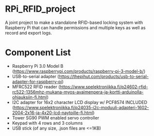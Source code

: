 # RPi_RFID_project
 A joint project to make a standalone RFID-based locking system with Raspberry Pi that can handle permissions and multiple keys as well as record and export logs.
# Component List
- Raspberry Pi 3.0 Model B (https://www.raspberrypi.com/products/raspberry-pi-3-model-b/)
- USB-to-serial adapter (https://thepihut.com/products/usb-to-serial-adapter-for-raspberry-pi)
- MFRC522 RFID reader (https://www.spelektroniikka.fi/p24602-rfid-rc522-1356mhz-mukana-myos-avaimenpera-ja-kortti-arduinolla-ohjauksiin-fi.html)
- I2C adapter for 16x2 character LCD display w/ PCF8574 INCLUDED (https://www.spelektroniikka.fi/p24035-i2c-moduuli-adapteri-1602-2004-2x16-ja-4x20-lcd-naytoille-fi.html)
- Tower SG90 PWM enabled servo controller
- Keypad with 4 rows and 3 columns
- USB stick (of any size, .json files are <=1KB)
